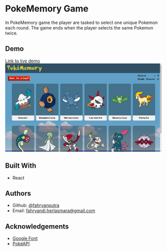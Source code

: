 # PokeMemory Game

In PokeMemory game the player are tasked to select one unique Pokemon each round. The game ends when the player selects the same Pokemon twice.

## Demo

[Link to live demo](https://pokememory-theta.vercel.app/)
![Demo Image](./src/assets/demo_image_1.png)

## Built With

- React

## Authors

- Github: [@fahryanputra](https://www.github.com/fahryanputra)
- Email: [fahryandi.herlasmara@gmail.com](fahryandi.herlasmara@gmail.com)

## Acknowledgements

- [Google Font](https://fonts.google.com/)
- [PokéAPI](https://pokeapi.co/)
